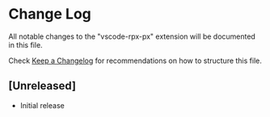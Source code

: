 # Change Log

All notable changes to the "vscode-rpx-px" extension will be documented in this file.

Check [Keep a Changelog](http://keepachangelog.com/) for recommendations on how to structure this file.

## [Unreleased]

- Initial release